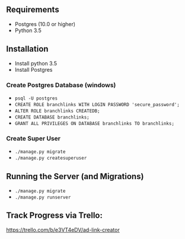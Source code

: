 ## Requirements
- Postgres (10.0 or higher)
- Python 3.5

## Installation
- Install python 3.5
- Install Postgres

### Create Postgres Database (windows)
- `psql -U postgres`
- `CREATE ROLE branchlinks WITH LOGIN PASSWORD 'secure_password';`
- `ALTER ROLE branchlinks CREATEDB;`
- `CREATE DATABASE branchlinks;`
- `GRANT ALL PRIVILEGES ON DATABASE branchlinks TO branchlinks;`


### Create Super User
- `./manage.py migrate`
- `./manage.py createsuperuser`

## Running the Server (and Migrations)
- `./manage.py migrate`
- `./manage.py runserver`


## Track Progress via Trello:
https://trello.com/b/e3VT4eDV/ad-link-creator